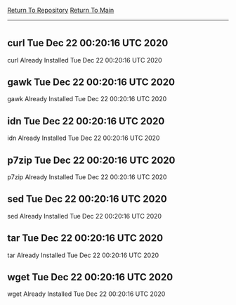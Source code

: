 [Return To Repository](https://github.com/deathbybandaid/piholeparser/)
[Return To Main](https://github.com/deathbybandaid/piholeparser/blob/master/RecentRunLogs/Mainlog.md)
____________________________________
# 
## curl Tue Dec 22 00:20:16 UTC 2020
curl Already Installed Tue Dec 22 00:20:16 UTC 2020
## gawk Tue Dec 22 00:20:16 UTC 2020
gawk Already Installed Tue Dec 22 00:20:16 UTC 2020
## idn Tue Dec 22 00:20:16 UTC 2020
idn Already Installed Tue Dec 22 00:20:16 UTC 2020
## p7zip Tue Dec 22 00:20:16 UTC 2020
p7zip Already Installed Tue Dec 22 00:20:16 UTC 2020
## sed Tue Dec 22 00:20:16 UTC 2020
sed Already Installed Tue Dec 22 00:20:16 UTC 2020
## tar Tue Dec 22 00:20:16 UTC 2020
tar Already Installed Tue Dec 22 00:20:16 UTC 2020
## wget Tue Dec 22 00:20:16 UTC 2020
wget Already Installed Tue Dec 22 00:20:16 UTC 2020
